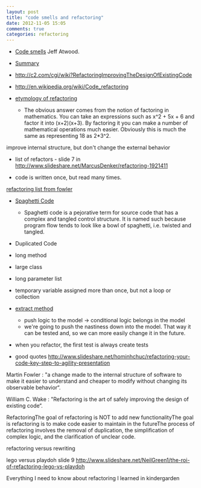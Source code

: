 ```yaml
---
layout: post
title: "code smells and refactoring"
date: 2012-11-05 15:05
comments: true
categories: refactoring
---
```


- [Code smells](http://www.codinghorror.com/blog/2006/05/code-smells.html) Jeff Atwood.
- [Summary](http://www.cs.usfca.edu/~parrt/course/601/lectures/refactoring/refactoring.html)
- http://c2.com/cgi/wiki?RefactoringImprovingTheDesignOfExistingCode

- http://en.wikipedia.org/wiki/Code_refactoring
- [etymology of refactoring](http://martinfowler.com/bliki/EtymologyOfRefactoring.html)
  - The obvious answer comes from the notion of factoring in mathematics. You can take an expressions such as x^2 + 5x + 6 and factor it into (x+2)(x+3). By factoring it you can make a number of mathematical operations much easier. Obviously this is much the same as representing 18 as 2*3^2. 

improve internal structure, but don't change the external behavior

- list of refactors - slide 7 in <http://www.slideshare.net/MarcusDenker/refactoring-1921411>

- code is written once, but read many times.


[refactoring list from fowler](http://www.refactoring.com/catalog/index.html)


  - [Spaghetti Code](http://en.wikipedia.org/wiki/Spaghetti_code)
    - Spaghetti code is a pejorative term for source code that has a complex and tangled control structure. It is named such because program flow tends to look like a bowl of spaghetti, i.e. twisted and tangled.

  - Duplicated Code
  - long method
  - large class
  - long parameter list
  - temporary variable assigned more than once, but not a loop or collection

  - [extract method](http://www.refactoring.com/catalog/extractMethod.html)
    - push logic to the model -> conditional logic belongs in the model
    - we're going to push the nastiness down into the model. That way it can be tested and, so we can more easily change it in the future. 

  - when you refactor, the first test is always create tests

  - good quotes <http://www.slideshare.net/hominhchuc/refactoring-your-code-key-step-to-agility-presentation>

  Martin Fowler : "a change made to the internal structure of software to make it easier to understand and cheaper to modify without changing its observable behavior“.

  William C. Wake : "Refactoring is the art of safely improving the design of existing code“.

  RefactoringThe goal of refactoring is NOT to add new functionalityThe goal is refactoring is to make code easier to maintain in the futureThe process of refactoring involves the removal of duplication, the simplification of complex logic, and the clarification of unclear code.

  refactoring versus rewriting

  lego versus playdoh slide 9 <http://www.slideshare.net/NeilGreen1/the-roi-of-refactoring-lego-vs-playdoh>

  Everything I need to know about refactoring I learned in kindergarden